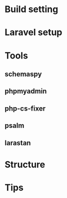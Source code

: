 # Build setting

# Laravel setup

# Tools

## schemaspy

## phpmyadmin

## php-cs-fixer

## psalm

## larastan

# Structure

# Tips
